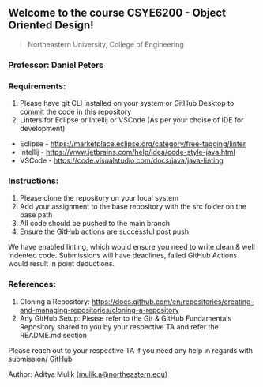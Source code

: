 ## Welcome to the course CSYE6200 - Object Oriented Design!
> Northeastern University, College of Engineering

### Professor: Daniel Peters

### Requirements:
1. Please have git CLI installed on your system or GitHub Desktop to commit the code in this repository
2. Linters for Eclipse or Intellij or VSCode (As per your choise of IDE for development)
- Eclipse - https://marketplace.eclipse.org/category/free-tagging/linter
- Intellij - https://www.jetbrains.com/help/idea/code-style-java.html
- VSCode - https://code.visualstudio.com/docs/java/java-linting

### Instructions: 
1. Please clone the repository on your local system
2. Add your assignment to the base repository with the src folder on the base path
4. All code should be pushed to the main branch
3. Ensure the GitHub actions are successful post push

We have enabled linting, which would ensure you need to write clean & well indented code. 
Submissions will have deadlines, failed GitHub Actions would result in point deductions.

### References:
1. Cloning a Repository: https://docs.github.com/en/repositories/creating-and-managing-repositories/cloning-a-repository
2. Any GitHub Setup: Please refer to the Git & GitHub Fundamentals Repository shared to you by your respective TA and refer the README.md section

Please reach out to your respective TA if you need any help in regards with submission/ GitHub

Author: Aditya Mulik (mulik.a@northeastern.edu)
